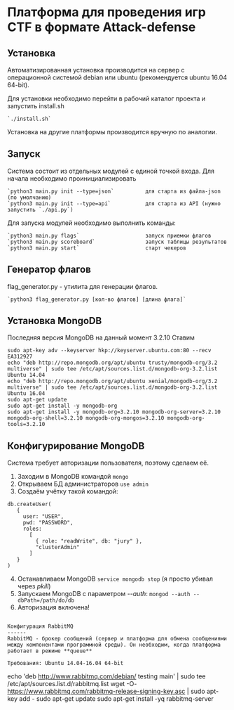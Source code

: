 Платформа для проведения игр CTF в формате Attack-defense
=========================================================


Установка
---------
Автоматизированная установка производится на сервер с операционной системой debian или ubuntu (рекомендуется ubuntu 16.04 64-bit).

Для установки необходимо перейти в рабочий каталог проекта и запустить install.sh

    `./install.sh`

Установка на другие платформы производится вручную по аналогии.

Запуск
------
Система состоит из отдельных модулей с единой точкой входа.
Для начала необходимо проинициализировать

    `python3 main.py init --type=json`          для старта из файла-json (по умолчанию)
    `python3 main.py init --type=api`           для старта из API (нужно запустить `./api.py`)

Для запуска модулей необходимо выполнить команды:

    `python3 main.py flags`                     запуск приемки флагов
    `python3 main.py scoreboard`                запуск таблицы результатов
    `python3 main.py start`                     старт чекеров

Генератор флагов
------
flag_generator.py - утилита для генерации флагов.

    `python3 flag_generator.py [кол-во флагов] [длина флага]`

Установка MongoDB
------
Последняя версия MongoDB на данный момент 3.2.10 Ставим
```
sudo apt-key adv --keyserver hkp://keyserver.ubuntu.com:80 --recv EA312927
echo "deb http://repo.mongodb.org/apt/ubuntu trusty/mongodb-org/3.2 multiverse" | sudo tee /etc/apt/sources.list.d/mongodb-org-3.2.list     Ubuntu 14.04
echo "deb http://repo.mongodb.org/apt/ubuntu xenial/mongodb-org/3.2 multiverse" | sudo tee /etc/apt/sources.list.d/mongodb-org-3.2.list     Ubuntu 16.04
sudo apt-get update
sudo apt-get install -y mongodb-org
sudo apt-get install -y mongodb-org=3.2.10 mongodb-org-server=3.2.10 mongodb-org-shell=3.2.10 mongodb-org-mongos=3.2.10 mongodb-org-tools=3.2.10

```

Конфигурирование MongoDB
------
Система требует авторизации пользователя, поэтому сделаем её.

1. Заходим в MongoDB командой `mongo`
2. Открываем БД администраторов `use admin`
3. Создаём учётку такой командой:
```
db.createUser(
   {
     user: "USER",
     pwd: "PASSWORD",
     roles:
       [
         { role: "readWrite", db: "jury" },
         "clusterAdmin"
       ]
   }
)
```

4. Останавливаем MongoDB `service mongodb stop` (я просто убивал через _pkill_)
5. Запускаем MongoDB с параметром _--auth_: `mongod --auth --dbPath=/path/do/db`
6. Авторизация включена!
```

Конфигурация RabbitMQ
------
RabbitMQ - брокер сообщений (сервер и платформа для обмена сообщениями между компонентами программной среды). Он необходим, когда платформа работает в режиме **queue**

Требования: Ubuntu 14.04-16.04 64-bit

```
echo 'deb http://www.rabbitmq.com/debian/ testing main' |
    sudo tee /etc/apt/sources.list.d/rabbitmq.list
wget -O- https://www.rabbitmq.com/rabbitmq-release-signing-key.asc |
    sudo apt-key add -
sudo apt-get update
sudo apt-get install -yq rabbitmq-server
```
